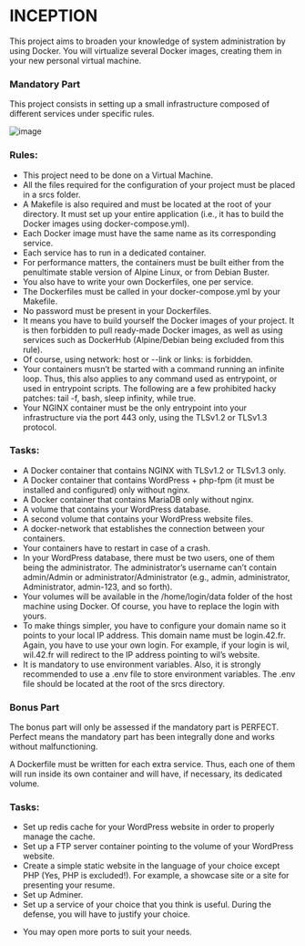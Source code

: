 # INCEPTION

This project aims to broaden your knowledge of system administration by using Docker. You will virtualize several Docker images, creating them in your new personal virtual machine.

### Mandatory Part
This project consists in setting up a small infrastructure composed of different services under specific rules.

![image](https://user-images.githubusercontent.com/43518207/204363855-c796813a-b5fd-43ee-a583-b8a1b86c429e.png)

### Rules:
- This project need to be done on a Virtual Machine.
- All the files required for the configuration of your project must be placed in a srcs folder.
- A Makefile is also required and must be located at the root of your directory. It must set up your entire application (i.e., it has to build the Docker images using docker-compose.yml).
- Each Docker image must have the same name as its corresponding service.
- Each service has to run in a dedicated container.
- For performance matters, the containers must be built either from the penultimate stable version of Alpine Linux, or from Debian Buster.
- You also have to write your own Dockerfiles, one per service.
- The Dockerfiles must be called in your docker-compose.yml by your Makefile.
- No password must be present in your Dockerfiles.
- It means you have to build yourself the Docker images of your project. It is then forbidden to pull ready-made Docker images, as well as using services such as DockerHub (Alpine/Debian being excluded from this rule).
- Of course, using network: host or --link or links: is forbidden.
- Your containers musn’t be started with a command running an infinite loop. Thus, this also applies to any command used as entrypoint, or used in entrypoint scripts. The following are a few prohibited hacky patches: tail -f, bash, sleep infinity, while true.
- Your NGINX container must be the only entrypoint into your infrastructure via the port 443 only, using the TLSv1.2 or TLSv1.3 protocol.
### Tasks:
- A Docker container that contains NGINX with TLSv1.2 or TLSv1.3 only.
- A Docker container that contains WordPress + php-fpm (it must be installed and configured) only without nginx.
- A Docker container that contains MariaDB only without nginx.
- A volume that contains your WordPress database.
- A second volume that contains your WordPress website files.
- A docker-network that establishes the connection between your containers.
- Your containers have to restart in case of a crash.
- In your WordPress database, there must be two users, one of them being the administrator. The administrator’s username can’t contain admin/Admin or administrator/Administrator (e.g., admin, administrator, Administrator, admin-123, and so forth).
- Your volumes will be available in the /home/login/data folder of the host machine using Docker. Of course, you have to replace the login with yours.
- To make things simpler, you have to configure your domain name so it points to your local IP address. This domain name must be login.42.fr. Again, you have to use your own login. For example, if your login is wil, wil.42.fr will redirect to the IP address pointing to wil’s website.
- It is mandatory to use environment variables. Also, it is strongly recommended to use a .env file to store environment variables. The .env file should be located at the root of the srcs directory.

### Bonus Part
The bonus part will only be assessed if the mandatory part is PERFECT. Perfect means the mandatory part has been integrally done and works without malfunctioning.

A Dockerfile must be written for each extra service. Thus, each one of them will run inside its own container and will have, if necessary, its dedicated volume.

### Tasks:
- Set up redis cache for your WordPress website in order to properly manage the cache.
- Set up a FTP server container pointing to the volume of your WordPress website.
- Create a simple static website in the language of your choice except PHP (Yes, PHP is excluded!). For example, a showcase site or a site for presenting your resume.
- Set up Adminer.
-  Set up a service of your choice that you think is useful. During the defense, you will have to justify your choice.
* You may open more ports to suit your needs.
